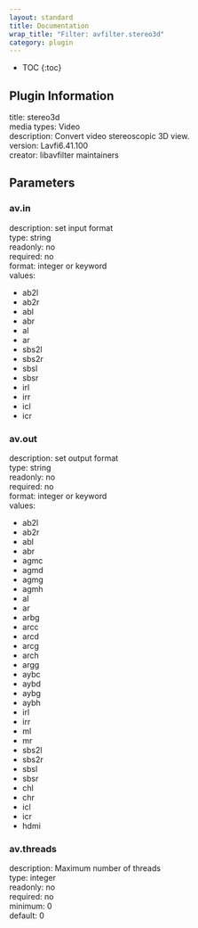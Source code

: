 ```yaml
---
layout: standard
title: Documentation
wrap_title: "Filter: avfilter.stereo3d"
category: plugin
---
```

* TOC
{:toc}

## Plugin Information

title: stereo3d  
media types:
Video  
description: Convert video stereoscopic 3D view.  
version: Lavfi6.41.100  
creator: libavfilter maintainers  

## Parameters

### av.in

  
description:
set input format  
type: string  
readonly: no  
required: no  
format: integer or keyword  
values:  
* ab2l
* ab2r
* abl
* abr
* al
* ar
* sbs2l
* sbs2r
* sbsl
* sbsr
* irl
* irr
* icl
* icr

### av.out

  
description:
set output format  
type: string  
readonly: no  
required: no  
format: integer or keyword  
values:  
* ab2l
* ab2r
* abl
* abr
* agmc
* agmd
* agmg
* agmh
* al
* ar
* arbg
* arcc
* arcd
* arcg
* arch
* argg
* aybc
* aybd
* aybg
* aybh
* irl
* irr
* ml
* mr
* sbs2l
* sbs2r
* sbsl
* sbsr
* chl
* chr
* icl
* icr
* hdmi

### av.threads

  
description:
Maximum number of threads  
type: integer  
readonly: no  
required: no  
minimum: 0  
default: 0  

